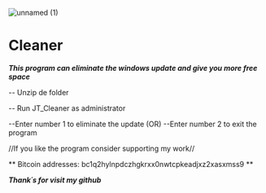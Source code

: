 ![unnamed (1)](https://user-images.githubusercontent.com/62424431/113518155-b59b2f00-9584-11eb-8645-5334eacc3eea.png)
# Cleaner

***This program can eliminate the windows update and give you more free space***

-- Unzip de folder

-- Run JT_Cleaner as administrator 

--Enter number 1 to eliminate the update
               (OR)
--Enter number 2 to exit the program 

//If you like the program consider supporting my work//

** Bitcoin addresses: bc1q2hylnpdczhgkrxx0nwtcpkeadjxz2xasxmss9 **

***Thank´s for visit my github***
